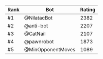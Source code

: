 Rank|Bot|Rating
---|---|---
#1|@NilatacBot|2382
#2|@anti-bot|2207
#3|@CatNail|2107
#4|@pawnrobot|1873
#5|@MinOpponentMoves|1089
